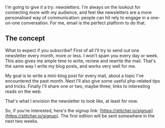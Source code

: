 I'm going to give it a try: newsletters. 
I'm always on the lookout for connecting more with my audience, 
and feel like newsletters are a more personalised way of communication: 
people can hit rely to engage in a one-on-one conversation.
For me, email is the perfect platform to do that.

## The concept

What to expect if you subscribe?
First of all I'll try to send out one newsletter every month, more or less.
I won't spam you every day or week.
This also gives me ample time to write, review and rewrite the mail. 
That's the same way I write my blog posts, and works very well for me.

My goal is to write a mini-blog post for every mail, 
about a topic I've encountered the past month. 
Next I'll also give some useful php-related tips and tricks. 
Finally I'll share one or two, maybe three; links to interesting reads on the web.

That's what I envision the newsletter to look like, at least for now.

So, if you're interested, here's the signup link: [https://stitcher.io/signup](https://stitcher.io/signup). 
The first edition will be sent somewhere in the next two weeks.
